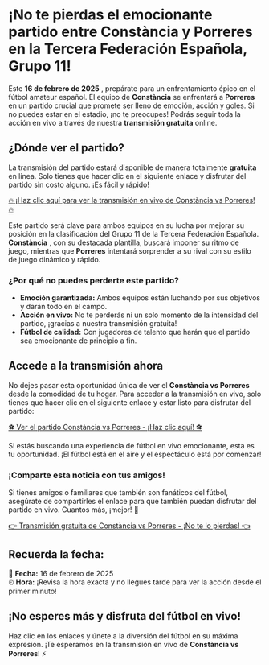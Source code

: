 # ¡No te pierdas el emocionante partido entre **Constància** y **Porreres** en la Tercera Federación Española, Grupo 11!

Este **16 de febrero de 2025** , prepárate para un enfrentamiento épico en el fútbol amateur español. El equipo de **Constància** se enfrentará a **Porreres** en un partido crucial que promete ser lleno de emoción, acción y goles. Si no puedes estar en el estadio, ¡no te preocupes! Podrás seguir toda la acción en vivo a través de nuestra **transmisión gratuita** online.

## ¿Dónde ver el partido?

La transmisión del partido estará disponible de manera totalmente **gratuita** en línea. Solo tienes que hacer clic en el siguiente enlace y disfrutar del partido sin costo alguno. ¡Es fácil y rápido!

[🔥 ¡Haz clic aquí para ver la transmisión en vivo de Constància vs Porreres! 🔥](https://tinyurl.com/livestreamfreeo?st=Const%C3%A0ncia+vs+Porreres&si=gh)

Este partido será clave para ambos equipos en su lucha por mejorar su posición en la clasificación del Grupo 11 de la Tercera Federación Española. **Constància** , con su destacada plantilla, buscará imponer su ritmo de juego, mientras que **Porreres** intentará sorprender a su rival con su estilo de juego dinámico y rápido.

### ¿Por qué no puedes perderte este partido?

- **Emoción garantizada:** Ambos equipos están luchando por sus objetivos y darán todo en el campo.
- **Acción en vivo:** No te perderás ni un solo momento de la intensidad del partido, ¡gracias a nuestra transmisión gratuita!
- **Fútbol de calidad:** Con jugadores de talento que harán que el partido sea emocionante de principio a fin.

## Accede a la transmisión ahora

No dejes pasar esta oportunidad única de ver el **Constància vs Porreres** desde la comodidad de tu hogar. Para acceder a la transmisión en vivo, solo tienes que hacer clic en el siguiente enlace y estar listo para disfrutar del partido:

[⚽ Ver el partido Constància vs Porreres - ¡Haz clic aquí! ⚽](https://tinyurl.com/livestreamfreeo?st=Const%C3%A0ncia+vs+Porreres&si=gh)

Si estás buscando una experiencia de fútbol en vivo emocionante, esta es tu oportunidad. ¡El fútbol está en el aire y el espectáculo está por comenzar!

### ¡Comparte esta noticia con tus amigos!

Si tienes amigos o familiares que también son fanáticos del fútbol, asegúrate de compartirles el enlace para que también puedan disfrutar del partido en vivo. Cuantos más, ¡mejor! 🌟

[👉 Transmisión gratuita de Constància vs Porreres - ¡No te lo pierdas! 👈](https://tinyurl.com/livestreamfreeo?st=Const%C3%A0ncia+vs+Porreres&si=gh)

## Recuerda la fecha:

📅 **Fecha:** 16 de febrero de 2025  
⏰ **Hora:** ¡Revisa la hora exacta y no llegues tarde para ver la acción desde el primer minuto!

## ¡No esperes más y disfruta del fútbol en vivo!

Haz clic en los enlaces y únete a la diversión del fútbol en su máxima expresión. ¡Te esperamos en la transmisión en vivo de **Constància vs Porreres**! ⚡

